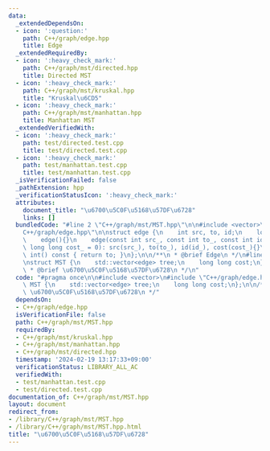 ```yaml
---
data:
  _extendedDependsOn:
  - icon: ':question:'
    path: C++/graph/edge.hpp
    title: Edge
  _extendedRequiredBy:
  - icon: ':heavy_check_mark:'
    path: C++/graph/mst/directed.hpp
    title: Directed MST
  - icon: ':heavy_check_mark:'
    path: C++/graph/mst/kruskal.hpp
    title: "Kruskal\u6CD5"
  - icon: ':heavy_check_mark:'
    path: C++/graph/mst/manhattan.hpp
    title: Manhattan MST
  _extendedVerifiedWith:
  - icon: ':heavy_check_mark:'
    path: test/directed.test.cpp
    title: test/directed.test.cpp
  - icon: ':heavy_check_mark:'
    path: test/manhattan.test.cpp
    title: test/manhattan.test.cpp
  _isVerificationFailed: false
  _pathExtension: hpp
  _verificationStatusIcon: ':heavy_check_mark:'
  attributes:
    document_title: "\u6700\u5C0F\u5168\u57DF\u6728"
    links: []
  bundledCode: "#line 2 \"C++/graph/mst/MST.hpp\"\n\n#include <vector>\n#line 2 \"\
    C++/graph/edge.hpp\"\n\nstruct edge {\n    int src, to, id;\n    long long cost;\n\
    \    edge(){}\n    edge(const int src_, const int to_, const int id_ = -1, const\
    \ long long cost_ = 0): src(src_), to(to_), id(id_), cost(cost_){}\n    operator\
    \ int() const { return to; }\n};\n\n/**\n * @brief Edge\n */\n#line 5 \"C++/graph/mst/MST.hpp\"\
    \nstruct MST {\n    std::vector<edge> tree;\n    long long cost;\n};\n\n/**\n\
    \ * @brief \u6700\u5C0F\u5168\u57DF\u6728\n */\n"
  code: "#pragma once\n\n#include <vector>\n#include \"C++/graph/edge.hpp\"\nstruct\
    \ MST {\n    std::vector<edge> tree;\n    long long cost;\n};\n\n/**\n * @brief\
    \ \u6700\u5C0F\u5168\u57DF\u6728\n */"
  dependsOn:
  - C++/graph/edge.hpp
  isVerificationFile: false
  path: C++/graph/mst/MST.hpp
  requiredBy:
  - C++/graph/mst/kruskal.hpp
  - C++/graph/mst/manhattan.hpp
  - C++/graph/mst/directed.hpp
  timestamp: '2024-02-19 13:17:33+09:00'
  verificationStatus: LIBRARY_ALL_AC
  verifiedWith:
  - test/manhattan.test.cpp
  - test/directed.test.cpp
documentation_of: C++/graph/mst/MST.hpp
layout: document
redirect_from:
- /library/C++/graph/mst/MST.hpp
- /library/C++/graph/mst/MST.hpp.html
title: "\u6700\u5C0F\u5168\u57DF\u6728"
---
```

